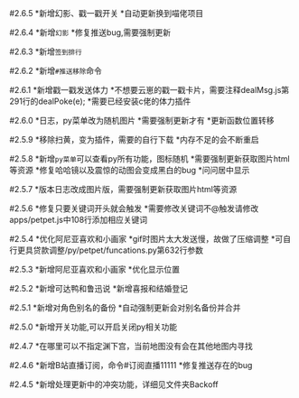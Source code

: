 #2.6.5
*新增幻影、戳一戳开关
*自动更新换到喵佬项目

#2.6.4
*新增`幻影`
*修复推送bug,需要强制更新

#2.6.3
*新增`签到排行`

#2.6.2
*新增`#推送移除`命令

#2.6.1
*新增戳一戳发送体力
*不想要云崽的戳一戳卡片，需要注释dealMsg.js第291行的dealPoke(e);
*需要已经安装c佬的体力插件

#2.6.0
*日志，py菜单改为随机图片
*需要强制更新才有
*更新函数位置转移

#2.5.9
*移除扫黄，变为插件，需要的自行下载
*内存不足的会不断重启

#2.5.8
*新增`py菜单`可以查看py所有功能，图标随机
*需要强制更新获取图片html等资源
*修复哈哈镜以及震惊的动图会变成黑白的bug
*问问居中显示

#2.5.7
*版本日志改成图片版，需要强制更新获取图片html等资源

#2.5.6
*修复只要关键词开头就会触发
*需要修改关键词不@触发请修改apps/petpet.js中108行添加相应关键词

#2.5.4
*优化阿尼亚喜欢和小画家
*gif时图片太大发送慢，故做了压缩调整
*可自行更具贷款调整/py/petpet/funcations.py第632行参数

#2.5.3
*新增阿尼亚喜欢和小画家
*优化显示位置

#2.5.2
*新增可达鸭和鲁迅说
*新增喜报和结婚登记

#2.5.1
*新增对角色别名的备份
*自动强制更新会对别名备份并合并

#2.5.0
*新增开关功能,可以开启关闭py相关功能

#2.4.7
*在哪里可以不指定渊下宫，当前地图没有会在其他地图内寻找

#2.4.6
*新增B站直播订阅，命令#订阅直播11111
*修复推送存在的bug

#2.4.5
*新增处理更新中的冲突功能，详细见文件夹Backoff